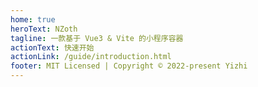 ```yaml
---
home: true
heroText: NZoth
tagline: 一款基于 Vue3 & Vite 的小程序容器
actionText: 快速开始
actionLink: /guide/introduction.html
footer: MIT Licensed | Copyright © 2022-present Yizhi
---
```

